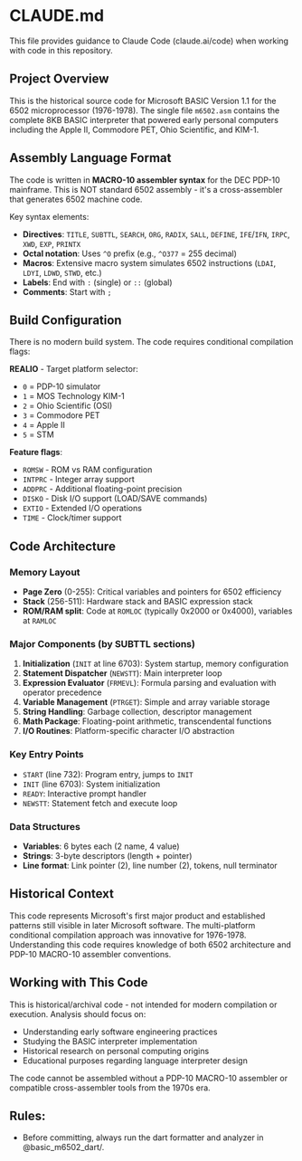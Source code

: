 # CLAUDE.md

This file provides guidance to Claude Code (claude.ai/code) when working with code in this repository.

## Project Overview

This is the historical source code for Microsoft BASIC Version 1.1 for the 6502 microprocessor (1976-1978). The single file `m6502.asm` contains the complete 8KB BASIC interpreter that powered early personal computers including the Apple II, Commodore PET, Ohio Scientific, and KIM-1.

## Assembly Language Format

The code is written in **MACRO-10 assembler syntax** for the DEC PDP-10 mainframe. This is NOT standard 6502 assembly - it's a cross-assembler that generates 6502 machine code.

Key syntax elements:
- **Directives**: `TITLE`, `SUBTTL`, `SEARCH`, `ORG`, `RADIX`, `SALL`, `DEFINE`, `IFE`/`IFN`, `IRPC`, `XWD`, `EXP`, `PRINTX`
- **Octal notation**: Uses `^O` prefix (e.g., `^O377` = 255 decimal)
- **Macros**: Extensive macro system simulates 6502 instructions (`LDAI`, `LDYI`, `LDWD`, `STWD`, etc.)
- **Labels**: End with `:` (single) or `::` (global)
- **Comments**: Start with `;`

## Build Configuration

There is no modern build system. The code requires conditional compilation flags:

**REALIO** - Target platform selector:
- `0` = PDP-10 simulator
- `1` = MOS Technology KIM-1
- `2` = Ohio Scientific (OSI)
- `3` = Commodore PET
- `4` = Apple II
- `5` = STM

**Feature flags**:
- `ROMSW` - ROM vs RAM configuration
- `INTPRC` - Integer array support
- `ADDPRC` - Additional floating-point precision
- `DISKO` - Disk I/O support (LOAD/SAVE commands)
- `EXTIO` - Extended I/O operations
- `TIME` - Clock/timer support

## Code Architecture

### Memory Layout
- **Page Zero** (0-255): Critical variables and pointers for 6502 efficiency
- **Stack** (256-511): Hardware stack and BASIC expression stack
- **ROM/RAM split**: Code at `ROMLOC` (typically 0x2000 or 0x4000), variables at `RAMLOC`

### Major Components (by SUBTTL sections)

1. **Initialization** (`INIT` at line 6703): System startup, memory configuration
2. **Statement Dispatcher** (`NEWSTT`): Main interpreter loop
3. **Expression Evaluator** (`FRMEVL`): Formula parsing and evaluation with operator precedence
4. **Variable Management** (`PTRGET`): Simple and array variable storage
5. **String Handling**: Garbage collection, descriptor management
6. **Math Package**: Floating-point arithmetic, transcendental functions
7. **I/O Routines**: Platform-specific character I/O abstraction

### Key Entry Points
- `START` (line 732): Program entry, jumps to `INIT`
- `INIT` (line 6703): System initialization
- `READY`: Interactive prompt handler
- `NEWSTT`: Statement fetch and execute loop

### Data Structures
- **Variables**: 6 bytes each (2 name, 4 value)
- **Strings**: 3-byte descriptors (length + pointer)
- **Line format**: Link pointer (2), line number (2), tokens, null terminator

## Historical Context

This code represents Microsoft's first major product and established patterns still visible in later Microsoft software. The multi-platform conditional compilation approach was innovative for 1976-1978. Understanding this code requires knowledge of both 6502 architecture and PDP-10 MACRO-10 assembler conventions.

## Working with This Code

This is historical/archival code - not intended for modern compilation or execution. Analysis should focus on:
- Understanding early software engineering practices
- Studying the BASIC interpreter implementation
- Historical research on personal computing origins
- Educational purposes regarding language interpreter design

The code cannot be assembled without a PDP-10 MACRO-10 assembler or compatible cross-assembler tools from the 1970s era.

## Rules:

- Before committing, always run the dart formatter and analyzer in @basic_m6502_dart/.
